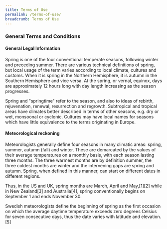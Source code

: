 ```yaml
---
title: Terms of Use
permalink: /terms-of-use/
breadcrumb: Terms of Use
---
```

### **General Terms and Conditions**

#### **General Legal Information**

Spring is one of the four conventional temperate seasons, following winter and preceding summer. There are various technical definitions of spring, but local usage of the term varies according to local climate, cultures and customs. When it is spring in the Northern Hemisphere, it is autumn in the Southern Hemisphere and vice versa. At the spring, or vernal, equinox, days are approximately 12 hours long with day length increasing as the season progresses.

Spring and "springtime" refer to the season, and also to ideas of rebirth, rejuvenation, renewal, resurrection and regrowth. Subtropical and tropical areas have climates better described in terms of other seasons, e.g. dry or wet, monsoonal or cyclonic. Cultures may have local names for seasons which have little equivalence to the terms originating in Europe.


#### **Meteorological reckoning**

Meteorologists generally define four seasons in many climatic areas: spring, summer, autumn (fall) and winter. These are demarcated by the values of their average temperatures on a monthly basis, with each season lasting three months. The three warmest months are by definition summer, the three coldest months are winter and the intervening gaps are spring and autumn. Spring, when defined in this manner, can start on different dates in different regions.

Thus, in the US and UK, spring months are March, April and May,[1][2] while in New Zealand[3] and Australia[4], spring conventionally begins on September 1 and ends November 30.

Swedish meteorologists define the beginning of spring as the first occasion on which the average daytime temperature exceeds zero degrees Celsius for seven consecutive days, thus the date varies with latitude and elevation.[5]

